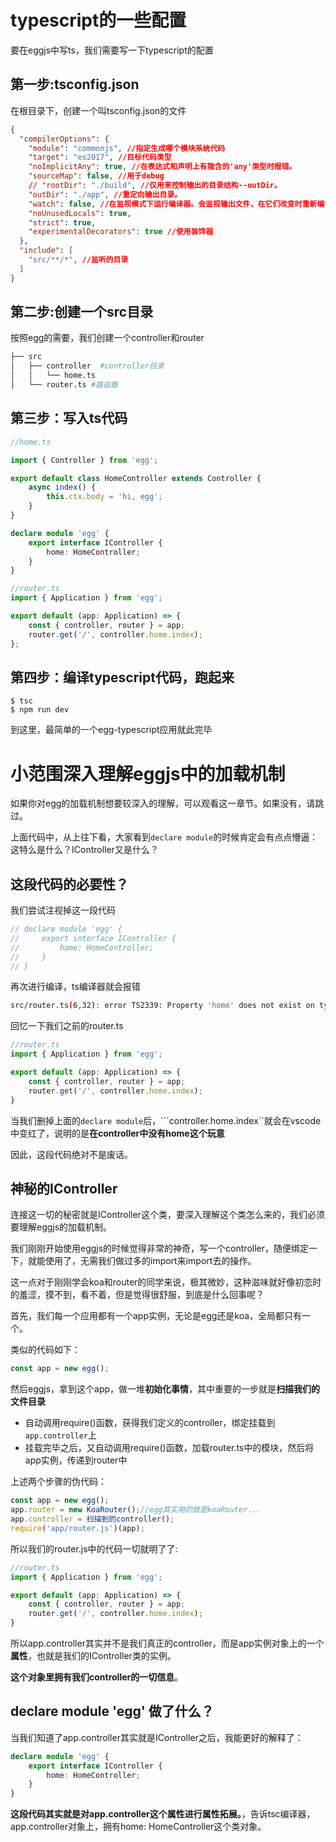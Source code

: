 # typescript的一些配置

要在eggjs中写ts，我们需要写一下typescript的配置


## 第一步:tsconfig.json

在根目录下，创建一个叫tsconfig.json的文件

``` json
{
  "compilerOptions": {
    "module": "commonjs", //指定生成哪个模块系统代码
    "target": "es2017", //目标代码类型
    "noImplicitAny": true, //在表达式和声明上有隐含的'any'类型时报错。
    "sourceMap": false, //用于debug   
    // "rootDir": "./build", //仅用来控制输出的目录结构--outDir。
    "outDir": "./app", //重定向输出目录。   
    "watch": false, //在监视模式下运行编译器。会监视输出文件，在它们改变时重新编译。
    "noUnusedLocals": true,
    "strict": true,
    "experimentalDecorators": true //使用装饰器
  },
  "include": [
    "src/**/*", //监听的目录
  ]
}
```

## 第二步:创建一个src目录

按照egg的需要，我们创建一个controller和router

``` bash
├── src
│   ├── controller  #controller目录
│   │   └── home.ts 
│   └── router.ts #路由器

```

## 第三步：写入ts代码

```ts
//home.ts

import { Controller } from 'egg';

export default class HomeController extends Controller {
    async index() {
        this.ctx.body = 'hi, egg';
    }
}

declare module 'egg' {
    export interface IController {
        home: HomeController;
    }
}
```

```ts
//router.ts
import { Application } from 'egg';

export default (app: Application) => {
    const { controller, router } = app;
    router.get('/', controller.home.index);
};
```

## 第四步：编译typescript代码，跑起来

```
$ tsc
$ npm run dev
```
到这里，最简单的一个egg-typescript应用就此完毕


# 小范围深入理解eggjs中的加载机制

如果你对egg的加载机制想要较深入的理解，可以观看这一章节。如果没有，请跳过。

上面代码中，从上往下看，大家看到```declare module```的时候肯定会有点点懵逼：这特么是什么？IController又是什么？

## 这段代码的必要性？

我们尝试注视掉这一段代码
```ts
// declare module 'egg' {
//     export interface IController {
//         home: HomeController;
//     }
// }

```
再次进行编译，ts编译器就会报错

``` bash
src/router.ts(6,32): error TS2339: Property 'home' does not exist on type 'IController'.
```

回忆一下我们之前的router.ts

```ts
//router.ts
import { Application } from 'egg';

export default (app: Application) => {
    const { controller, router } = app;
    router.get('/', controller.home.index);
}
```

当我们删掉上面的```declare module```后，```controller.home.index``就会在vscode中变红了，说明的是**在controller中没有home这个玩意**

因此，这段代码绝对不是废话。

## 神秘的IController

连接这一切的秘密就是IController这个类，要深入理解这个类怎么来的，我们必须要理解eggjs的加载机制。

我们刚刚开始使用eggjs的时候觉得非常的神奇，写一个controller，随便绑定一下，就能使用了，无需我们做过多的import来import去的操作。

这一点对于刚刚学会koa和router的同学来说，极其微妙，这种滋味就好像初恋时的羞涩，摸不到，看不着，但是觉得很舒服，到底是什么回事呢？

首先，我们每一个应用都有一个app实例，无论是egg还是koa，全局都只有一个。

类似的代码如下：
```ts
const app = new egg();
```

然后eggjs，拿到这个app，做一堆**初始化事情**，其中重要的一步就是**扫描我们的文件目录**

- 自动调用require()函数，获得我们定义的controller，绑定挂载到```app.controller```上
- 挂载完毕之后，又自动调用require()函数，加载router.ts中的模块，然后将app实例，传递到router中

上述两个步骤的伪代码：
```ts
const app = new egg();
app.router = new KoaRouter();//egg其实用的就是koaRouter...
app.controller = 扫描到的controller();
require('app/router.js')(app);
```

所以我们的router.js中的代码一切就明了了:
```ts
//router.ts
import { Application } from 'egg';

export default (app: Application) => {
    const { controller, router } = app;
    router.get('/', controller.home.index);
}
```

所以app.controller其实并不是我们真正的controller，而是app实例对象上的一个**属性**，也就是我们的IController类的实例。

**这个对象里拥有我们controller的一切信息**。


## declare module 'egg' 做了什么？

当我们知道了app.controller其实就是IController之后，我能更好的解释了：
```ts
declare module 'egg' {
    export interface IController {
        home: HomeController;
    }
}
```
**这段代码其实就是对app.controller这个属性进行属性拓展。**，告诉tsc编译器，app.controller对象上，拥有home: HomeController这个类对象。



